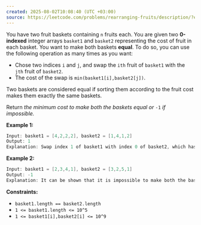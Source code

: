```yaml
---
created: 2025-08-02T10:08:40 (UTC +03:00)
source: https://leetcode.com/problems/rearranging-fruits/description/?envType=daily-question&envId=2025-08-02
---
```

You have two fruit baskets containing `n` fruits each. You are given two **0-indexed** integer arrays `basket1` and `basket2` representing the cost of fruit in each basket. You want to make both baskets **equal**. To do so, you can use the following operation as many times as you want:

-   Chose two indices `i` and `j`, and swap the `ith` fruit of `basket1` with the `jth` fruit of `basket2`.
-   The cost of the swap is `min(basket1[i],basket2[j])`.

Two baskets are considered equal if sorting them according to the fruit cost makes them exactly the same baskets.

Return _the minimum cost to make both the baskets equal or_ `-1` _if impossible._


**Example 1:**

``` Java
Input: basket1 = [4,2,2,2], basket2 = [1,4,1,2]
Output: 1
Explanation: Swap index 1 of basket1 with index 0 of basket2, which has cost 1. Now basket1 = [4,1,2,2] and basket2 = [2,4,1,2]. Rearranging both the arrays makes them equal.
```


**Example 2:**

``` Java
Input: basket1 = [2,3,4,1], basket2 = [3,2,5,1]
Output: -1
Explanation: It can be shown that it is impossible to make both the baskets equal.
```


**Constraints:**

-   `basket1.length == basket2.length`
-   `1 <= basket1.length <= 10^5`
-   `1 <= basket1[i],basket2[i] <= 10^9`
